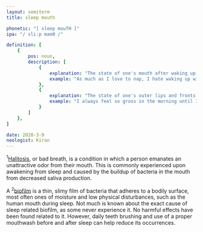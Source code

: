 ```yaml
---
layout: semiterm
title: sleep mouth

phonetic: "[ sleep mouTH ]"
ipa: "/ sliːp maʊθ /"

definition: [
	{
		pos: noun,
		description: [
			{
				explanation: "The state of one's mouth after waking up from a sleep/nap, usually categorized by unexpected dryness, wetness, and/or halitosis<sup>1</sup>.",
				example: "As much as I love to nap, I hate waking up with sleep mouth."
			},
			{
				explanation: "The state of one's outer lips and fronts of teeth when they are covered with a thin layer of biofilm<sup>2</sup>, typically formed when sleeping for an extended period of time.",
				example: "I always feel so gross in the morning until I clean my morning mouth."
			}
		]
	},
]

date: 2020-3-9
neologist: Kiran
---
```


<p class="info-text"><sup>1</sup><a href="https://en.wikipedia.org/wiki/Halitosis">Halitosis</a>, or bad breath, is a condition in which a person emanates an unattractive odor from their mouth. This is commonly experienced upon awakening from sleep and caused by the buildup of bacteria in the mouth from decreased saliva production.</p>

<p class="info-text">A <sup>2</sup><a href="https://en.wikipedia.org/wiki/Biofilm">biofilm</a> is a thin, slimy film of bacteria that adheres to a bodily surface, most often ones of moisture and low physical disturbances, such as the human mouth during sleep. Not much is known about the exact cause of sleep related biofilm, as some never experience it. No harmful effects have been found related to it. However, daily teeth brushing and use of a proper mouthwash before and after sleep can help reduce its occurrences.</p>